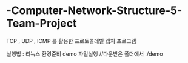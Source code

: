# -Computer-Network-Structure-5-Team-Project

TCP , UDP , ICMP 를 활용한 프로토콜레벨 캡처 프로그램 

실행법 :
 리눅스 환경준비 
 demo 파일실행 //다운받은 폴더에서  ./demo 

